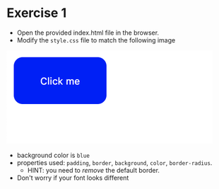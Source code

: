 # Exercise 1

- Open the provided index.html file in the browser.
- Modify the `style.css` file to match the following image

![exercise-1 goal](../.././lecture/assets/ex-1-goal.png)

- background color is `blue`
- properties used: `padding`, `border`, `background`, `color`, `border-radius`.
  - HINT: you need to _remove_ the default border.
- Don't worry if your font looks different

